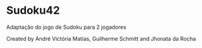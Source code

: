 Sudoku42
========

Adaptação do jogo de Sudoku para 2 jogadores

Created by André Victória Matias, Guilherme Schmitt and Jhonata da Rocha 
